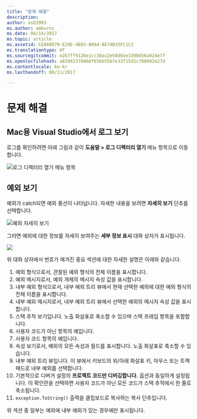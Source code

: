 ```yaml
---
title: "문제 해결"
description: 
author: asb3993
ms.author: amburns
ms.date: 04/14/2017
ms.topic: article
ms.assetid: CE860D79-E29E-4B93-B094-BE74B35FC1C2
ms.translationtype: HT
ms.sourcegitcommit: e2b7ff9126e1cc38ac2e58d6be339b656a024e7f
ms.openlocfilehash: a820423704b6f656b55b7e33f15d1c7880d2e27d
ms.contentlocale: ko-kr
ms.lasthandoff: 08/11/2017

---
```


# <a name="troubleshooting"></a>문제 해결

## <a name="viewing-logs-in-visual-studio-for-mac"></a>Mac용 Visual Studio에서 로그 보기
 
로그를 확인하려면 아래 그림과 같이 **도움말 > 로그 디렉터리 열기** 메뉴 항목으로 이동합니다.

![로그 디렉터리 열기 메뉴 항목](media/troubleshooting-image1.png)

## <a name="viewing-exceptions"></a>예외 보기

예외가 catch되면 예외 풍선이 나타납니다. 자세한 내용을 보려면 **자세히 보기** 단추를 선택합니다.

![예외 자세히 보기](media/troubleshooting-image2.png)

그러면 예외에 대한 정보를 자세히 보여주는 **세부 정보 표시** 대화 상자가 표시됩니다.

![](media/troubleshooting-image3.png)

위 대화 상자에서 번호가 매겨진 중요 섹션에 대한 자세한 설명은 아래와 같습니다.

1. 예외 형식으로서, 관찰된 예외 형식의 전체 이름을 표시합니다.
2. 예외 메시지로서, 예외 개체의 메시지 속성 값을 표시합니다.
3. 내부 예외 형식으로서, 내부 예외 트리 뷰에서 현재 선택한 예외에 대한 예외 형식의 전체 이름을 표시합니다.
4. 내부 예외 메시지로서, 내부 예외 트리 뷰에서 선택한 예외의 메시지 속성 값을 표시합니다.
5. 스택 추적 보기입니다. 노출 화살표로 축소할 수 있으며 스택 프레임 항목을 포함합니다.
6. 사용자 코드가 아닌 항목의 예입니다.
7. 사용자 코드 항목의 예입니다.
8. 속성 보기로서, 예외의 모든 속성과 필드를 표시합니다. 노출 화살표로 축소할 수 있습니다.
9. 내부 예외 트리 뷰입니다. 이 뷰에서 키보드의 위/아래 화살표 키, 마우스 또는 트랙패드로 내부 예외를 선택합니다.
10. 기본적으로 디버거 설정의 **프로젝트 코드만 디버깅합니다.** 옵션과 동일하게 설정됩니다. 이 확인란을 선택하면 사용자 코드가 아닌 모든 코드가 스택 추적에서 한 줄로 축소됩니다.
11. `exception.ToString()` 출력을 클립보드로 복사하는 복사 단추입니다.

위 섹션 중 일부는 예외에 내부 예외가 있는 경우에만 표시됩니다.
